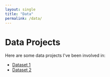 ```yaml
---
layout: single
title: "Data"
permalink: /data/
---
```


# Data Projects
Here are some data projects I've been involved in:
- [Dataset 1](link-to-dataset-1)
- [Dataset 2](link-to-dataset-2)